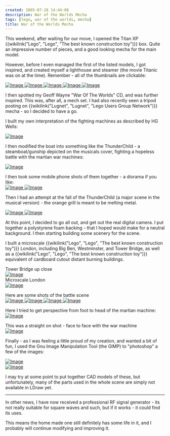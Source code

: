 ```yaml
---
created: 2005-07-28 14:44:08
description: War of the Worlds Mecha
tags: [lego, war of the worlds, mecha]
title: War of the Worlds Mecha
---
```

 <p>
  This weekend, after waiting for our move, I opened the Titan XP
  {{wikilink("Lego", "Lego", "The best known construction toy")}}
  box. Quite an impressive number of pieces, and a good looking mecha for the main model.
 </p>
 <p>
  However, before I even managed the first of the listed models, I got inspired, and created myself a lighthouse and steamer (the movie Titanic was on at the time). Remember - all of the thumbnails are clickable:
 </p>
 <p>
  <a class="internal" href="browseimage288">
   <img alt="Image" class="regImage pluginImg" src="image288&amp;thumb=1"/>
  </a>
  <a class="internal" href="browseimage289">
   <img alt="Image" class="regImage pluginImg" src="image289&amp;thumb=1"/>
  </a>
  <a class="internal" href="browseimage291">
   <img alt="Image" class="regImage pluginImg" src="image291&amp;thumb=1"/>
  </a>
  <a class="internal" href="browseimage292">
   <img alt="Image" class="regImage pluginImg" src="image292&amp;thumb=1"/>
  </a>
  <a class="internal" href="browseimage295">
   <img alt="Image" class="regImage pluginImg" src="image295&amp;thumb=1"/>
  </a>
 </p>
 <p>
  I then spotted my Geoff Wayne "War Of The Worlds" CD, and was further inspired. This was, after all, a mech set. I had also recently seen a tripod posting on
  {{wikilink("Lugnet", "Lugnet", "Lego Users Group Network")}}
  mecha - so I decided to have a go.
 </p>
 <p>
  I built my own interpretation of the fighting machines as described by HG Wells:
 </p>
 <p>
  <a class="internal" href="browseimage286">
   <img alt="Image" class="regImage pluginImg" src="image286&amp;thumb=1"/>
  </a>
 </p>
 <p>
  I then modified the boat into something like the ThunderChild - a steamboat/gunship depicted on the musicals cover, fighting a hopeless battle with the martian war machines:
 </p>
 <p>
  <a class="internal" href="browseimage284">
   <img alt="Image" class="regImage pluginImg" src="image284&amp;thumb=1"/>
  </a>
 </p>
 <p>
  I then took some mobile phone shots of them together - a diorama if you like:
  <br/>
  <a class="internal" href="browseimage285">
   <img alt="Image" class="regImage pluginImg" src="image285&amp;thumb=1"/>
  </a>
  <a class="internal" href="browseimage283">
   <img alt="Image" class="regImage pluginImg" src="image283&amp;thumb=1"/>
  </a>
 </p>
 <p>
  Then I had an attempt at the fall of the ThunderChild (a major scene in the musical version) - the orange grill is meant to be melting metal.
 </p>
 <p>
  <a class="internal" href="browseimage282">
   <img alt="Image" class="regImage pluginImg" src="image284&amp;thumb=1"/>
  </a>
  <a class="internal" href="browseimage287">
   <img alt="Image" class="regImage pluginImg" src="image284&amp;thumb=1"/>
  </a>
 </p>
 <p>
  At this point, I decided to go all out, and get out the real digital camera. I put together a polystyrene foam backing - that I hoped would make for a neutral background. I then starting building some scenery for the scene.
 </p>
 <p>
  I built a microscale
  {{wikilink("Lego", "Lego", "The best known construction toy")}}
  London, including Big Ben, Westminster, and Tower Bridge, as well as a
  {{wikilink("Lego", "Lego", "The best known construction toy")}}
  equivalent of cardboard cutout distant burning buildings.
 </p>
 <p>
  Tower Bridge up close
  <br/>
  <a class="internal" href="browseimage290">
   <img alt="Image" class="regImage pluginImg" src="image290&amp;thumb=1"/>
  </a>
  <br/>
  Microscale London
  <br/>
  <a class="internal" href="browseimage297">
   <img alt="Image" class="regImage pluginImg" src="image297&amp;thumb=1"/>
  </a>
 </p>
 <p>
  Here are some shots of the battle scene
  <br/>
  <a class="internal" href="browseimage293">
   <img alt="Image" class="regImage pluginImg" src="image293&amp;thumb=1"/>
  </a>
  <a class="internal" href="browseimage298">
   <img alt="Image" class="regImage pluginImg" src="image298&amp;thumb=1"/>
  </a>
  <a class="internal" href="browseimage296">
   <img alt="Image" class="regImage pluginImg" src="image296&amp;thumb=1"/>
  </a>
  <a class="internal" href="browseimage303">
   <img alt="Image" class="regImage pluginImg" src="image303&amp;thumb=1"/>
  </a>
 </p>
 <p>
  Here I tried to get perspective from foot to head of the martian machine:
  <br/>
  <a class="internal" href="browseimage294">
   <img alt="Image" class="regImage pluginImg" src="image294&amp;thumb=1"/>
  </a>
 </p>
 <p>
  This was a straight on shot - face to face with the war machine
  <br/>
  <a class="internal" href="browseimage300">
   <img alt="Image" class="regImage pluginImg" src="image300&amp;thumb=1"/>
  </a>
 </p>
 <p>
  Finally - as I was feeling a little proud of my creation, and wanted a bit of fun, I used the Gnu Image Manipulation Tool (the GIMP) to "photoshop" a few of the images:
 </p>
 <p>
  <a class="internal" href="browseimage299">
   <img alt="Image" class="regImage pluginImg" src="image299&amp;thumb=1"/>
  </a>
  <br/>
  <a class="internal" href="browseimage302">
   <img alt="Image" class="regImage pluginImg" src="image302&amp;thumb=1"/>
  </a>
 </p>
 <p>
  I may try at some point to put together CAD models of these, but unfortunately, many of the parts used in the whole scene are simply not available in LDraw yet.
 </p>
 <hr/>
 <p>
  In other news, I have now received a professional RF signal generator - its not really suitable for square waves and such, but if it works - it could find its uses.
 </p>
 <p>
  This means the home made one still definitely has some life in it, and I probably will continue modifying and improving it.
 </p>
